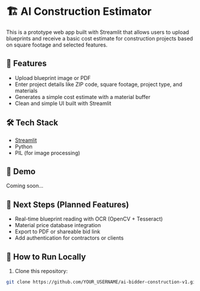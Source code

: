 # 🏗️ AI Construction Estimator

This is a prototype web app built with Streamlit that allows users to upload blueprints and receive a basic cost estimate for construction projects based on square footage and selected features.

## 🚀 Features

- Upload blueprint image or PDF
- Enter project details like ZIP code, square footage, project type, and materials
- Generates a simple cost estimate with a material buffer
- Clean and simple UI built with Streamlit

## 🛠️ Tech Stack

- [Streamlit](https://streamlit.io/)
- Python
- PIL (for image processing)

## 📸 Demo

Coming soon...

## 🧠 Next Steps (Planned Features)

- Real-time blueprint reading with OCR (OpenCV + Tesseract)
- Material price database integration
- Export to PDF or shareable bid link
- Add authentication for contractors or clients

## 📂 How to Run Locally

1. Clone this repository:
```bash
git clone https://github.com/YOUR_USERNAME/ai-bidder-construction-v1.git
